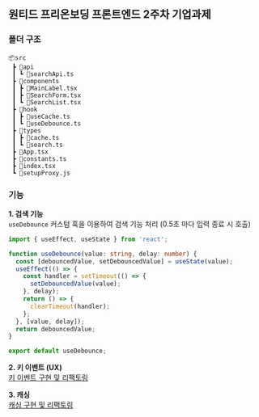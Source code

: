## 원티드 프리온보딩 프론트엔드 2주차 기업과제

### 폴더 구조

```
📦src
 ┣ 📂api
 ┃ ┗ 📜searchApi.ts
 ┣ 📂components
 ┃ ┣ 📜MainLabel.tsx
 ┃ ┣ 📜SearchForm.tsx
 ┃ ┗ 📜SearchList.tsx
 ┣ 📂hook
 ┃ ┣ 📜useCache.ts
 ┃ ┗ 📜useDebounce.ts
 ┣ 📂types
 ┃ ┣ 📜cache.ts
 ┃ ┗ 📜search.ts
 ┣ 📜App.tsx
 ┣ 📜constants.ts
 ┣ 📜index.tsx
 ┗ 📜setupProxy.js
```

### 기능 

**1. 검색 기능**  
`useDebounce` 커스텀 훅을 이용하여 검색 기능 처리 (0.5초 마다 입력 종료 시 호출)

```ts
import { useEffect, useState } from 'react';

function useDebounce(value: string, delay: number) {
  const [debouncedValue, setDebouncedValue] = useState(value);
  useEffect(() => {
    const handler = setTimeout(() => {
      setDebouncedValue(value);
    }, delay);
    return () => {
      clearTimeout(handler);
    };
  }, [value, delay]);
  return debouncedValue;
}

export default useDebounce;
```

**2. 키 이벤트 (UX)**  
[키 이벤트 구현 및 리팩토링](https://github.com/leejy001/pre-onboarding-2-7/wiki/%ED%82%A4-%EC%9D%B4%EB%B2%A4%ED%8A%B8-(UX))

**3. 캐싱**  
[캐싱 구현 및 리팩토링](https://github.com/leejy001/pre-onboarding-2-7/wiki/Cache)

